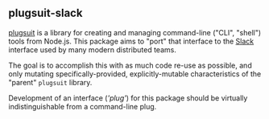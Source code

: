 plugsuit-slack
---
[plugsuit](https://github.com/janearc/plugsuit) is a library for creating and
managing command-line ("CLI", "shell") tools from Node.js. This package aims
to "port" that interface to the [Slack](https://slack.com) interface used by
many modern distributed teams.

The goal is to accomplish this with as much code re-use as possible, and only
mutating specifically-provided, explicitly-mutable characteristics of the
"parent" `plugsuit` library.

Development of an interface (*'plug'*) for this package should be virtually
indistinguishable from a command-line plug.
